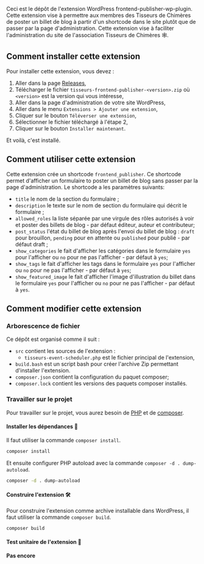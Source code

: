 Ceci est le dépôt de l'extension WordPress frontend-publisher-wp-plugin. Cette extension vise à permettre aux membres des Tisseurs de Chimères de poster un billet de blog à partir d'un shortcode dans le site plutôt que de passer par la page d'administration. Cette extension vise à faciliter l'administration du site de l'association Tisseurs de Chimères 🕸️.

## Comment installer cette extension

Pour installer cette extension, vous devez :

1. Aller dans la page [Releases](https://github.com/trambi/frontend-publisher-wp-plugin/releases),
1. Télécharger le fichier `tisseurs-frontend-publisher-<version>.zip` où `<version>` est la version qui vous intéresse,
1. Aller dans la page d'administration de votre site WordPress,
1. Aller dans le menu `Extensions > Ajouter une extension`,
1. Cliquer sur le bouton `Téléverser une extension`,
1. Sélectionner le fichier téléchargé à l'étape 2,
1. Cliquer sur le bouton `Installer maintenant`.

Et voilà, c'est installé.

## Comment utiliser cette extension

Cette extension crée un shortcode `frontend_publisher`. Ce shortcode permet d'afficher un formulaire to poster un billet de blog sans passer par la page d'administration. 
Le shortcode a les paramètres suivants:

- `title` le nom de la section du formulaire ;
- `description` le texte sur le nom de section du formulaire qui décrit le formulaire ;
- `allowed_roles` la liste séparée par une virgule des rôles autorisés à voir et poster des billets de blog - par défaut éditeur, auteur et contributeur;
- `post_status` l'état du billet de blog après l'envoi du billet de blog : `draft` pour brouillon, `pending` pour en attente ou `published` pour publié - par défaut draft ;
- `show_categories` le fait d'afficher les catégories dans le formulaire `yes` pour l'afficher ou `no` pour ne pas l'afficher - par défaut à `yes`;
- `show_tags` le fait d'afficher les tags dans le formulaire `yes` pour l'afficher ou `no` pour ne pas l'afficher - par défaut à `yes`;
- `show_featured_image`  le fait d'afficher l'image d'illustration du billet dans le formulaire `yes` pour l'afficher ou `no` pour ne pas l'afficher - par défaut à `yes`.

## Comment modifier cette extension

### Arborescence de fichier

Ce dépôt est organisé comme il suit :

 - `src` contient les sources de l'extension :
   - `tisseurs-event-scheduler.php` est le fichier principal de l'extension,
 - `build.bash` est un script bash pour créer l'archive Zip permettant d'installer l'extension.
 - `composer.json` contient la configuration du paquet composer;
 - `composer.lock` contient les versions des paquets composer installés.

### Travailler sur le projet

Pour travailler sur le projet, vous aurez besoin de [PHP](https://www.php.net) et de [composer](https://getcomposer.org/).

#### Installer les dépendances 🚚

Il faut utiliser la commande `composer install`.

```bash
composer install
```

Et ensuite configurer PHP autoload avec la commande `composer -d . dump-autoload`.

```bash
composer -d . dump-autoload
```

#### Construire l'extension 🛠️

Pour construire l'extension comme archive installable dans WordPress, il faut utiliser la commande `composer build`.

```bash
composer build
```

#### Test unitaire de l'extension 🧪

**Pas encore**